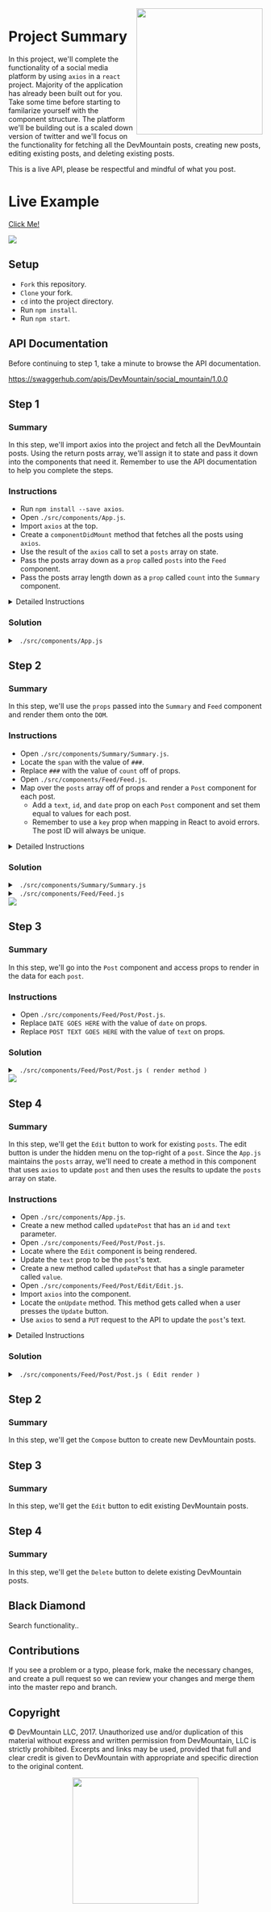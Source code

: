 <img src="https://devmounta.in/img/logowhiteblue.png" width="250" align="right">

# Project Summary

In this project, we'll complete the functionality of a social media platform by using `axios` in a `react` project. Majority of the application has already been built out for you. Take some time before starting to familarize yourself with the component structure. The platform we'll be building out is a scaled down version of twitter and we'll focus on the functionality for fetching all the DevMountain posts, creating new posts, editing existing posts, and deleting existing posts.

This is a live API, please be respectful and mindful of what you post.

# Live Example

<a href="https://devmountain.github.io/react-3-afternoon/">Click Me!</a>

<img src="https://github.com/DevMountain/react-3-afternoon/blob/solution/assets/1-1.png" />

## Setup

* `Fork` this repository.
* `Clone` your fork.
* `cd` into the project directory.
* Run `npm install`.
* Run `npm start`.

## API Documentation

Before continuing to step 1, take a minute to browse the API documentation.

https://swaggerhub.com/apis/DevMountain/social_mountain/1.0.0

## Step 1

### Summary

In this step, we'll import axios into the project and fetch all the DevMountain posts. Using the return posts array, we'll assign it to state and pass it down into the components that need it. Remember to use the API documentation to help you complete the steps.

### Instructions

* Run `npm install --save axios`.
* Open `./src/components/App.js`.
* Import `axios` at the top.
* Create a `componentDidMount` method that fetches all the posts using `axios`.
* Use the result of the `axios` call to set a `posts` array on state.
* Pass the posts array down as a `prop` called `posts` into the `Feed` component.
* Pass the posts array length down as a `prop` called `count` into the `Summary` component.

<details>

<summary> Detailed Instructions </summary>

<br />

Let's begin by importing `axios` into our project. In your command line, make sure you are in the root project directory, run `npm install --save axios`. Then open `./src/components/App.js` and at the top with the other imports, import axios.

```js
import axios from 'axios';
```

We are using this component to fetch the `posts` because it is the parent component to the `Summary` and `Feed` component. Both those components rely on the `posts` array. Let's create a `componentDidMount` method that uses `axios` to fetch our `posts`. Remember, when fetching data from a server always use a `GET` request. Using the API documentation we can see that the base API url is: `practiceapi.devmountain.com/api` and uses a `https` scheme. We can also see that all our post endpoints are under the `/posts` route.

```js
componentDidMount() {
  axios.get('https://practiceapi.devmountain.com/api/posts').then( results => {

  });
}
```

When inspecting the value of `results` we can see that the API puts the `posts` array on the `data` property. Let's assign that to `posts` on state.

```js
componentDidMount() {
  axios.get('https://practiceapi.devmountain.com/api/posts').then( results => {
    this.setState({ posts: results.data });
  });
}
```

To avoid any rendering errors before `posts` has a value on `state`, let's create a `constructor` method and default `posts` to be an empty array.

```js
constructor() {
  super();

  this.state = {
    posts: []
  }
}
```

Lastly, we'll just need to pass down the value of `posts` on state down into the children components that are depending on it. The `Summary` component depends on the length of `posts` to display it and the `Feed` component depends on `posts` to `map` over them and `render` them. Since I'll be referring to `this.state.posts` multiple times in my render method, I'll use `es6 destructuring` on `state`.

```js
render() {
  const { posts } = this.state;

  return (
    <div className="App__parent">
      <Header />

      <section className="App__content">
        <Summary count={ posts.length } />
        <Feed posts={ posts } />
      </section>
    </div>
  );
}
```

</details>

### Solution

<details>

<summary> <code> ./src/components/App.js </code> </summary>

```js
import React, { Component } from 'react';
import axios from 'axios';


import './App.css';

import Header from './Header/Header';
import Summary from './Summary/Summary';
import Feed from './Feed/Feed';

class App extends Component {
  componentDidMount() {
    axios.get('https://practiceapi.devmountain.com/api/posts').then( results => {
      this.setState({ posts: results.data });
    });
  }

  constructor() {
    super();

    this.state = {
      posts: []
    }
  }

  render() {
    const { posts } = this.state;

    return (
      <div className="App__parent">
        <Header />

        <section className="App__content">
          <Summary count={ posts.length } />
          <Feed posts={ posts } />
        </section>
      </div>
    );
  }
}

export default App;
```

</details>

## Step 2

### Summary

In this step, we'll use the `props` passed into the `Summary` and `Feed` component and render them onto the `DOM`.

### Instructions

* Open `./src/components/Summary/Summary.js`.
* Locate the `span` with the value of `###`.
* Replace `###` with the value of `count` off of props.
* Open `./src/components/Feed/Feed.js`.
* Map over the `posts` array off of props and render a `Post` component for each post.
  * Add a `text`, `id`, and `date` prop on each `Post` component and set them equal to values for each post.
  * Remember to use a `key` prop when mapping in React to avoid errors. The post ID will always be unique.

<details>

<summary> Detailed Instructions </summary>

<br />

Let's begin by opening `./src/components/Summary/Summary.js`. This is the component that sits on the left side of the posts feed ( `Feed` component ). It displays DevMountain's name, handle, and profile picture. Underneath those it is also displaying a post count which is currently equal to `###`. All we need to do is update that value to use the value we are passing down through props. 

```js
<span className="Summary__posts-value">{ this.props.count }</span>
```

We're done with that component now. Let's move on to the `Feed` component. This component sits on the right side of the `Summary` component. It displays a feed of `posts`. Let's map over the `posts` array that we are passing down through props and render a `Post` component for each `post`. The `Post` component is a child component for the `Feed` component that handles displaying posts and also offering a way to edit and delete a `post`. When mapping, we need to pass props down into the `Post` component in order for the `Post` component to display the data. We'll need a `text`, `date`, `id`, and `key` prop.

```js
{
  this.props.posts.map( post => (
    <Post key={ post.id }
          text={ post.text }
          date={ post.date }
          id={ post.id } />
  ))
}
```

Now the `Post` component will be able to reference each individual post's data by using `this.props.text`, `this.props.date`, and `this.props.id`.

</details>

### Solution

<details>

<summary> <code> ./src/components/Summary/Summary.js </code> </summary>

```js
import React, { Component } from 'react';
import ProfileIcon from 'react-icons/lib/md/person-outline';

import './Summary.css';

export default class Summary extends Component {
  render() {
    return (
      <section className="Summary__parent">
        <div className="Summary__image" />

        <div className="Summary__meta-data">
          <div className="Summary__profile-picture">
            <ProfileIcon />
          </div>

          <div className="Summary__text">
            <span className="Summary__name">DevMountain</span>
            <span className="Summary__handle">@DevMountain</span>
          </div>
        </div>

        <div className="Summary__statistics">
          <div className="Summary__posts">
            <span className="Summary__posts-label">Posts</span>
            <span className="Summary__posts-value">{ this.props.count }</span>
          </div>
        </div>
      </section>
    )
  }
}
```

</details>

<details>

<summary> <code> ./src/components/Feed/Feed.js </code> </summary>

```js
import React, { Component } from 'react';
import Post from './Post/Post';
import Compose from './Compose/Compose';

import './Feed.css';

export default class Feed extends Component {
  render() {
    return (
      <section className="Feed__parent">

        <Compose />
        
        {
          this.props.posts.map( post => (
            <Post key={ post.id }
                  text={ post.text }
                  date={ post.date }
                  id={ post.id } />
          ))
        }

      </section>
    )
  }
}
```

</details>

<img src="https://github.com/DevMountain/react-3-afternoon/blob/solution/assets/2.png" />

## Step 3

### Summary

In this step, we'll go into the `Post` component and access props to render in the data for each `post`.

### Instructions

* Open `./src/components/Feed/Post/Post.js`.
* Replace `DATE GOES HERE` with the value of `date` on props.
* Replace `POST TEXT GOES HERE` with the value of `text` on props.

### Solution

<details>

<summary> <code> ./src/components/Feed/Post/Post.js ( render method ) </code> </summary>

```js
render() {
  const { editing, showMasterMenu } = this.state;

  return (
    <section className="Post__parent" onClick={ this.hideMasterMenu }>

      <div className="Post__master-controls">
        <MasterControlIcon onClick={ this.toggleMasterMenu } />

        <div className="Post__master-menu" style={ { display: showMasterMenu ? 'flex' : 'none' } }>
          <span onClick={ this.showEdit }>Edit</span>
          <span>Delete</span>
        </div>
      </div>

      <div className="Post__meta-data">
        <div className="Post__profile-picture">
          <ProfileIcon />
        </div>

        <span className="Post__name">DevMountain</span>
        <span className="Post__handle">@DevMountain</span>

        <span className="Post__date">- { this.props.date }</span>
      </div>

      <div className="Post__content">
        {
          editing
          ?
            <Edit text=""
                  cancelFn={ this.cancelEdit } />
          :
            <span className="Post__text">{ this.props.text }</span>
        }
      </div>

      <div className="Post__user-controls">
        <ReplyIcon className="Post__control-icon" />
        <FavoriteIcon className="Post__control-icon" />
        <MessageIcon className="Post__control-icon" />
      </div>

    </section>
  )
}
```

</details>

<img src="https://github.com/DevMountain/react-3-afternoon/blob/solution/assets/3.png" />

## Step 4

### Summary

In this step, we'll get the `Edit` button to work for existing `posts`. The edit button is under the hidden menu on the top-right of a `post`. Since the `App.js` maintains the `posts` array, we'll need to create a method in this component that uses `axios` to update `post` and then uses the results to update the `posts` array on state.

### Instructions

* Open `./src/components/App.js`.
* Create a new method called `updatePost` that has an `id` and `text` parameter.
* Open `./src/components/Feed/Post/Post.js`.
* Locate where the `Edit` component is being rendered.
* Update the `text` prop to be the `post`'s text.
* Create a new method called `updatePost` that has a single parameter called `value`.
* Open `./src/components/Feed/Post/Edit/Edit.js`.
* Import `axios` into the component.
* Locate the `onUpdate` method. This method gets called when a user presses the `Update` button.
* Use `axios` to send a `PUT` request to the API to update the `post`'s text.

<details>

<summary> Detailed Instructions </summary>

<br />



</details>

### Solution

<details>

<summary> <code> ./src/components/Feed/Post/Post.js ( Edit render ) </code> </summary>

```js
<div className="Post__content">
  {
    editing
    ?
      <Edit text={ this.props.text }
            cancelFn={ this.cancelEdit } />
    :
      <span className="Post__text">{ this.props.text }</span>
  }
</div>
```

</details>







## Step 2

### Summary

In this step, we'll get the `Compose` button to create new DevMountain posts.

## Step 3

### Summary

In this step, we'll get the `Edit` button to edit existing DevMountain posts.

## Step 4

### Summary

In this step, we'll get the `Delete` button to delete existing DevMountain posts.

## Black Diamond

Search functionality..

## Contributions

If you see a problem or a typo, please fork, make the necessary changes, and create a pull request so we can review your changes and merge them into the master repo and branch.

## Copyright

© DevMountain LLC, 2017. Unauthorized use and/or duplication of this material without express and written permission from DevMountain, LLC is strictly prohibited. Excerpts and links may be used, provided that full and clear credit is given to DevMountain with appropriate and specific direction to the original content.

<p align="center">
<img src="https://devmounta.in/img/logowhiteblue.png" width="250">
</p>